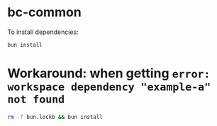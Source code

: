 # bc-common

To install dependencies:

```bash
bun install
```


# Workaround: when getting `error: workspace dependency "example-a" not found` 

```bash
rm -f bun.lockb && bun install
```